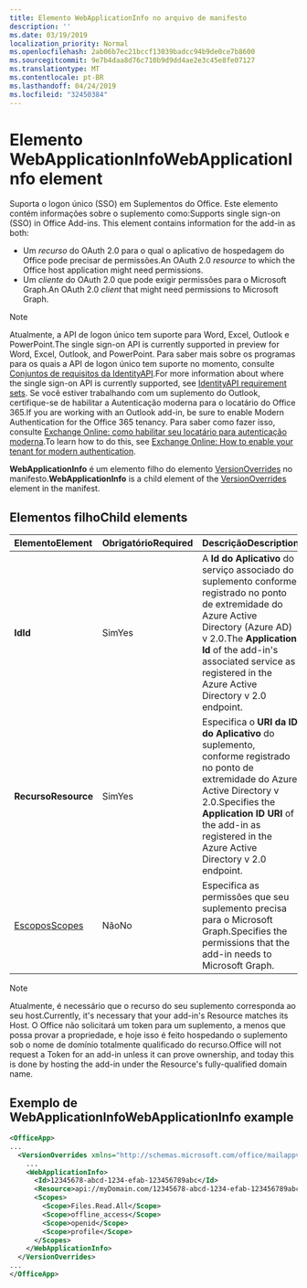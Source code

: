 ```yaml
---
title: Elemento WebApplicationInfo no arquivo de manifesto
description: ''
ms.date: 03/19/2019
localization_priority: Normal
ms.openlocfilehash: 2ab06b7ec21bccf13039badcc94b9de0ce7b8600
ms.sourcegitcommit: 9e7b4daa8d76c710b9d9dd4ae2e3c45e8fe07127
ms.translationtype: MT
ms.contentlocale: pt-BR
ms.lasthandoff: 04/24/2019
ms.locfileid: "32450384"
---
```

# <a name="webapplicationinfo-element"></a><span data-ttu-id="2da12-102">Elemento WebApplicationInfo</span><span class="sxs-lookup"><span data-stu-id="2da12-102">WebApplicationInfo element</span></span>

<span data-ttu-id="2da12-103">Suporta o logon único (SSO) em Suplementos do Office. Este elemento contém informações sobre o suplemento como:</span><span class="sxs-lookup"><span data-stu-id="2da12-103">Supports single sign-on (SSO) in Office Add-ins. This element contains information for the add-in as both:</span></span>

- <span data-ttu-id="2da12-104">Um *recurso* do OAuth 2.0 para o qual o aplicativo de hospedagem do Office pode precisar de permissões.</span><span class="sxs-lookup"><span data-stu-id="2da12-104">An OAuth 2.0 *resource* to which the Office host application might need permissions.</span></span>
- <span data-ttu-id="2da12-105">Um *cliente* do OAuth 2.0 que pode exigir permissões para o Microsoft Graph.</span><span class="sxs-lookup"><span data-stu-id="2da12-105">An OAuth 2.0 *client* that might need permissions to Microsoft Graph.</span></span>

> [!NOTE]
> <span data-ttu-id="2da12-106">Atualmente, a API de logon único tem suporte para Word, Excel, Outlook e PowerPoint.</span><span class="sxs-lookup"><span data-stu-id="2da12-106">The single sign-on API is currently supported in preview for Word, Excel, Outlook, and PowerPoint.</span></span> <span data-ttu-id="2da12-107">Para saber mais sobre os programas para os quais a API de logon único tem suporte no momento, consulte [Conjuntos de requisitos da IdentityAPI](/office/dev/add-ins/reference/requirement-sets/identity-api-requirement-sets).</span><span class="sxs-lookup"><span data-stu-id="2da12-107">For more information about where the single sign-on API is currently supported, see [IdentityAPI requirement sets](/office/dev/add-ins/reference/requirement-sets/identity-api-requirement-sets).</span></span> <span data-ttu-id="2da12-108">Se você estiver trabalhando com um suplemento do Outlook, certifique-se de habilitar a Autenticação moderna para o locatário do Office 365.</span><span class="sxs-lookup"><span data-stu-id="2da12-108">If you are working with an Outlook add-in, be sure to enable Modern Authentication for the Office 365 tenancy.</span></span> <span data-ttu-id="2da12-109">Para saber como fazer isso, consulte [Exchange Online: como habilitar seu locatário para autenticação moderna](https://social.technet.microsoft.com/wiki/contents/articles/32711.exchange-online-how-to-enable-your-tenant-for-modern-authentication.aspx).</span><span class="sxs-lookup"><span data-stu-id="2da12-109">To learn how to do this, see [Exchange Online: How to enable your tenant for modern authentication](https://social.technet.microsoft.com/wiki/contents/articles/32711.exchange-online-how-to-enable-your-tenant-for-modern-authentication.aspx).</span></span>

<span data-ttu-id="2da12-110">**WebApplicationInfo** é um elemento filho do elemento [VersionOverrides](versionoverrides.md) no manifesto.</span><span class="sxs-lookup"><span data-stu-id="2da12-110">**WebApplicationInfo** is a child element of the [VersionOverrides](versionoverrides.md) element in the manifest.</span></span>  

## <a name="child-elements"></a><span data-ttu-id="2da12-111">Elementos filho</span><span class="sxs-lookup"><span data-stu-id="2da12-111">Child elements</span></span>

|  <span data-ttu-id="2da12-112">Elemento</span><span class="sxs-lookup"><span data-stu-id="2da12-112">Element</span></span> |  <span data-ttu-id="2da12-113">Obrigatório</span><span class="sxs-lookup"><span data-stu-id="2da12-113">Required</span></span>  |  <span data-ttu-id="2da12-114">Descrição</span><span class="sxs-lookup"><span data-stu-id="2da12-114">Description</span></span>  |
|:-----|:-----|:-----|
|  <span data-ttu-id="2da12-115">**Id**</span><span class="sxs-lookup"><span data-stu-id="2da12-115">**Id**</span></span>    |  <span data-ttu-id="2da12-116">Sim</span><span class="sxs-lookup"><span data-stu-id="2da12-116">Yes</span></span>   |  <span data-ttu-id="2da12-117">A **Id do Aplicativo** do serviço associado do suplemento conforme registrado no ponto de extremidade do Azure Active Directory (Azure AD) v 2.0.</span><span class="sxs-lookup"><span data-stu-id="2da12-117">The **Application Id** of the add-in's associated service as registered in the Azure Active Directory v 2.0 endpoint.</span></span>|
|  <span data-ttu-id="2da12-118">**Recurso**</span><span class="sxs-lookup"><span data-stu-id="2da12-118">**Resource**</span></span>  |  <span data-ttu-id="2da12-119">Sim</span><span class="sxs-lookup"><span data-stu-id="2da12-119">Yes</span></span>   |  <span data-ttu-id="2da12-120">Especifica o **URI da ID do Aplicativo** do suplemento, conforme registrado no ponto de extremidade do Azure Active Directory v 2.0.</span><span class="sxs-lookup"><span data-stu-id="2da12-120">Specifies the **Application ID URI** of the add-in as registered in the Azure Active Directory v 2.0 endpoint.</span></span>|
|  [<span data-ttu-id="2da12-121">Escopos</span><span class="sxs-lookup"><span data-stu-id="2da12-121">Scopes</span></span>](scopes.md)                |  <span data-ttu-id="2da12-122">Não</span><span class="sxs-lookup"><span data-stu-id="2da12-122">No</span></span>  |  <span data-ttu-id="2da12-123">Especifica as permissões que seu suplemento precisa para o Microsoft Graph.</span><span class="sxs-lookup"><span data-stu-id="2da12-123">Specifies the permissions that the add-in needs to Microsoft Graph.</span></span>  |

> [!NOTE] 
> <span data-ttu-id="2da12-124">Atualmente, é necessário que o recurso do seu suplemento corresponda ao seu host.</span><span class="sxs-lookup"><span data-stu-id="2da12-124">Currently, it's necessary that your add-in's Resource matches its Host.</span></span> <span data-ttu-id="2da12-125">O Office não solicitará um token para um suplemento, a menos que possa provar a propriedade, e hoje isso é feito hospedando o suplemento sob o nome de domínio totalmente qualificado do recurso.</span><span class="sxs-lookup"><span data-stu-id="2da12-125">Office will not request a Token for an add-in unless it can prove ownership, and today this is done by hosting the add-in under the Resource's fully-qualified domain name.</span></span>

## <a name="webapplicationinfo-example"></a><span data-ttu-id="2da12-126">Exemplo de WebApplicationInfo</span><span class="sxs-lookup"><span data-stu-id="2da12-126">WebApplicationInfo example</span></span>

```xml
<OfficeApp>
...
  <VersionOverrides xmlns="http://schemas.microsoft.com/office/mailappversionoverrides" xsi:type="VersionOverridesV1_0">
    ...
    <WebApplicationInfo>
      <Id>12345678-abcd-1234-efab-123456789abc</Id>
      <Resource>api://myDomain.com/12345678-abcd-1234-efab-123456789abc<Resource>
      <Scopes>
        <Scope>Files.Read.All</Scope>
        <Scope>offline_access</Scope>
        <Scope>openid</Scope>
        <Scope>profile</Scope>        
      </Scopes>
    </WebApplicationInfo>
  </VersionOverrides>
...
</OfficeApp>
```
